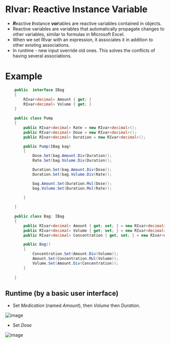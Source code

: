 # RIvar: Reactive Instance Variable

- ***R***eactive ***I***nstance ***var***iables are reactive variables contained in objects. 
- Reactive variables are variables that automatically propagate changes to other variables, similar to formulas in Microsoft Excel.
- When we set RIvar with an expression, it associates it in addition to other existing associations.
- In runtime - new input override old ones. This solves the conflicts of having several associations.

# Example

```C#
    public  interface IBag
    {
        RIvar<decimal> Amount { get; }
        RIvar<decimal> Volume { get; }
    }
    
    public class Pump
    {
        public RIvar<decimal> Rate = new RIvar<decimal>();
        public RIvar<decimal> Dose = new RIvar<decimal>();
        public RIvar<decimal> Duration = new RIvar<decimal>();

        public Pump(IBag bag)
        {
            Dose.Set(bag.Amount.Div(Duration));
            Rate.Set(bag.Volume.Div(Duration));

            Duration.Set(bag.Amount.Div(Dose));
            Duration.Set(bag.Volume.Div(Rate));

            bag.Amount.Set(Duration.Mul(Dose));
            bag.Volume.Set(Duration.Mul(Rate));

        }
 
    }
    
    public class Bag: IBag
    {
        public RIvar<decimal> Amount { get; set; } = new RIvar<decimal>();
        public RIvar<decimal> Volume { get; set; } = new RIvar<decimal>();
        public RIvar<decimal> Concentration { get; set; } = new RIvar<decimal>();

        public Bag()
        {
            Concentration.Set(Amount.Div(Volume));
            Amount.Set(Concentration.Mul(Volume));
            Volume.Set(Amount.Div(Concentration));
        }
      
    }


```

## Runtime (by a basic user interface)

- Set _Medication_ (named _Amount_), then _Volume_ then _Duration_.

![image](https://user-images.githubusercontent.com/32875275/191584414-3997bda3-35e1-43b7-90e0-ab4ef6a74768.png)

- Set _Dose_

![image](https://user-images.githubusercontent.com/32875275/191584478-09a2f250-3fd2-4564-a503-b0d61d624b79.png)











